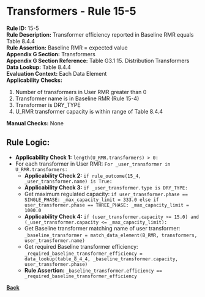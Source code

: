 # Transformers - Rule 15-5
**Rule ID:** 15-5  
**Rule Description:** Transformer efficiency reported in Baseline RMR equals Table 8.4.4  
**Rule Assertion:** Baseline RMR = expected value  
**Appendix G Section:** Transformers  
**Appendix G Section Reference:**  Table G3.1 15. Distribution Transformers  
**Data Lookup:** Table 8.4.4  
**Evaluation Context:**  Each Data Element  
**Applicability Checks:**
1. Number of transformers in User RMR greater than 0  
2. Transformer name is in Baseline RMR (Rule 15-4)
3. Transformer is DRY_TYPE
4. U_RMR transformer capacity is within range of Table 8.4.4  

**Manual Checks:** None  

## Rule Logic:
- **Applicability Check 1:** `length(U_RMR.transformers) > 0:`  
- For each transformer in User RMR: `For _user_transformer in U_RMR.transformers:`
    - **Applicability Check 2:** `if rule_outcome(15_4, _user_transformer.name) is True:`  
    - **Applicability Check 3:** `if _user_transformer.type is DRY_TYPE:`  
    - Get maximum regulated capacity: `if user_transformer.phase == SINGLE_PHASE: _max_capacity_limit = 333.0 else if user_transformer.phase == THREE_PHASE: _max_capacity_limit = 1000.0`  
    - **Applicability Check 4:** `if (user_transformer.capacity >= 15.0) and (_user_transformer.capacity <= _max_capacity_limit):`  
    - Get Baseline transformer matching name of user transformer: `_baseline_transformer = match_data_element(B_RMR, transformers, user_transformer.name)`
    - Get required Baseline transformer efficiency: `_required_baseline_transformer_efficiency = data_lookup(table_8_4_4, _baseline_transformer.capacity, user_transformer.phase)`
    - **Rule Assertion:** `_baseline_transformer.efficiency == _required_baseline_transformer_efficiency`

**[Back](../_toc.md)**